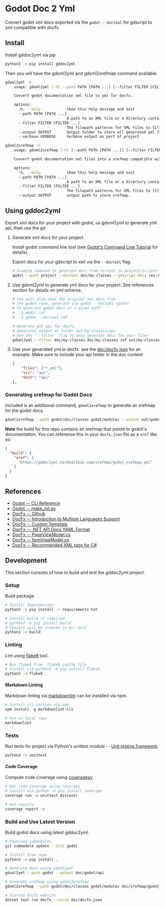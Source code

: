 # Godot Doc 2 Yml

Convert godot xml docs exported via the `godot --doctool` for gdscript
to yml compatible with docfx.

## Install

Install gddoc2yml via pip

```bash
python3 -m pip install gddoc2yml
```

Then you will have the gdxml2yml and gdxml2xrefmap command available:

<!-- markdownlint-disable MD013 -->

```bash
gdxml2yml -h
    usage: gdxml2yml [-h] --path PATH [PATH ...] [--filter FILTER [FILTER ...]] --output OUTPUT [--verbose VERBOSE]

    Convert godot documentation xml file to yml for docfx.

    options:
      -h, --help            show this help message and exit
      --path PATH [PATH ...]
                            A path to an XML file or a directory containing XML files to parse.
      --filter FILTER [FILTER ...]
                            The filepath patterns for XML files to filter.
      --output OUTPUT       Output folder to store all generated yml files.
      --verbose VERBOSE     Verbose output as part of project

gdxml2xrefmap -h
    usage: gdxml2xrefmap [-h] [--path PATH [PATH ...]] [--filter FILTER [FILTER ...]] [--output OUTPUT]

    Convert godot documentation xml files into a xrefmap compatible with DoxFx.

    options:
      -h, --help            show this help message and exit
      --path PATH [PATH ...]
                            A path to an XML file or a directory containing XML files to parse.
      --filter FILTER [FILTER ...]
                            The filepath patterns for XML files to filter.
      --output OUTPUT       output path to store xrefmap.
```

<!-- markdownlint-enable MD013 -->

## Using gddoc2yml

Export xml docs for your project with godot, us gdxml2yml to generate yml api,
then use the gd

1. Generate xml docs for your project.

    Install godot command line tool (see
    [Godot's Command Line Tutorial](https://docs.godotengine.org/en/stable/tutorials/editor/command_line_tutorial.html#path)
    for details).

    Export docs for your gdscript to xml via the `--doctool` flag.

    ```bash
    # Example command to generate docs from scripts in project/scripts to dir doc/my-classes
    godot --path project --doctool doc/my-classes --gdscript-docs res://scripts
    ```

2. Use gdxml2yml to generate yml docs for your project.
    See references section for details on yml schema.

    ```bash
    # You will also need the original xml docs from
    # the godot repo, generate via godot --doctool <path>
    # to generate godot docs at a given path
    #   $ mkdir ref
    #   $ godot --doctool ref

    # Generate yml api for docfx.
    # Generates output at folder out/my-classes/api
    # Use the '--filter' flag to only generate docs for your files
    gdxml2yml --filter doc/my-classes doc/my-classes ref out/my-classes/api
    ```

3. Use your generated yml in docfx. see the [doc/docfx.json](doc/docfx.json) for
    an example. Make sure to include your api folder in the doc content

    ```json
    {
        "files": ["*.yml"],
        "src": "api",
        "dest": "api"
    },
    ```

### Generating xrefmap for Godot Docs

Included is an additional command, `gdxml2xrefmap` to generate
an xrefmap for the godot docs.

```bash
gdxml2xrefmap --path godot/doc/classes godot/modules --output out/godot_xrefmap.yml
```

**Note** the build for this repo contains an xrefmap that points to godot's
documentation. You can reference this in your `docfx.json` file as a `xref`
like so:

```json
{
  "build": {
    "xref": [
      "https://gddoc2yml.nickmaltbie.com/xrefmap/godot_xrefmap.yml"
    ]
  }
}
```

## References

* [Godot -- CLI Reference](https://docs.godotengine.org/en/stable/tutorials/editor/command_line_tutorial.html#command-line-reference)
* [Godot -- make_rst.py](https://github.com/godotengine/godot/blob/master/doc/tools/make_rst.py)
* [DocFx -- Github](https://github.com/dotnet/docfx)
* [DocFx -- Introduction to Multiple Languages Support](https://xxred.gitee.io/docfx/tutorial/universalreference/intro_multiple_langs_support.html)
* [DocFx -- Custom Template](https://dotnet.github.io/docfx/docs/template.html?tabs=modern#custom-template)
* [DocFx -- .NET API Docs YAML Format](https://github.com/dotnet/docfx/blob/fe0bd0bfcbfecb655cc1cda2185df601fac1df23/docs/docs/dotnet-yaml-format.md)
* [DocFx -- PageViewModel.cs](https://github.com/dotnet/docfx/blob/main/src/Docfx.DataContracts.UniversalReference/PageViewModel.cs)
* [DocFx -- ItemViewModel.cs](https://github.com/dotnet/docfx/blob/main/src/Docfx.DataContracts.UniversalReference/ItemViewModel.cs)
* [DocFx -- Recommended XML tags for C#](https://learn.microsoft.com/en-us/dotnet/csharp/language-reference/xmldoc/recommended-tags)

## Development

This section consists of how to build and test the gddoc2yml project.

### Setup

Build package

```bash
# Install dependencies
python3 -m pip install -r requirements.txt

# Install build if required
# python3 -m pip install build
# Project will be created in dir dist
python3 -m build
```

### Linting

Lint using [flake8](https://github.com/pycqa/flake8/) tool.

```bash
# Run flake8 from .flake8 config file
# Install via python3 -m pip install flake8
python3 -m flake8 .
```

#### Markdown Linting

Markdown linting via [markdownlint](https://github.com/DavidAnson/markdownlint)
can be installed via npm.

```PowerShell
# Install cli version via npm
npm install -g markdownlint-cli

# Run on local repo
markdownlint .
```

### Tests

Run tests for project via Python's unittest module -- [Unit testing framework](https://docs.python.org/3/library/unittest.html)

```bash
python3 -m unittest
```

#### Code Coverage

Compute code coverage using [coveragepy](https://github.com/nedbat/coveragepy)

```bash
# Get code coverage using coverage
# Install via python -m pip install coverage
coverage run -m unittest discover

# Get results
coverage report -m
```

### Build and Use Latest Version

Build godot docs using latest gddoc2yml.

```bash
# Download submodules
git submodule update --init godot

# Install from repo
python3 -m pip install .

# Generate docs using gdxml2yml
gdxml2yml --path godot --output doc/godot/api

# Generate xrefmap using gdxml2xrefmap
gdxml2xrefmap --path godot/doc/classes godot/modules doc/xrefmap/godot_xrefmap.yml

# Startup docfx website
dotnet tool run docfx --serve doc/docfx.json
```
